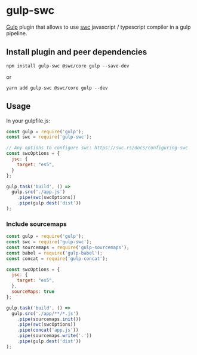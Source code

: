# gulp-swc

[Gulp](https://gulpjs.com/) plugin that allows to use [swc](https://swc.rs/) javascript / typescript compiler in a gulp pipeline.

## Install plugin and peer dependencies

```
npm install gulp-swc @swc/core gulp --save-dev
```
or
```
yarn add gulp-swc @swc/core gulp --dev
```

## Usage

In your gulpfile.js:

```javascript
const gulp = require('gulp');
const swc = require('gulp-swc');

// Any options to configure swc: https://swc.rs/docs/configuring-swc
const swcOptions = {
  jsc: {
    target: "es5",
  }
};

gulp.task('build', () =>
  gulp.src('./app.js')
    .pipe(swc(swcOptions))
    .pipe(gulp.dest('dist'))
);
```

### Include sourcemaps

```javascript
const gulp = require('gulp');
const swc = require('gulp-swc');
const sourcemaps = require('gulp-sourcemaps');
const babel = require('gulp-babel');
const concat = require('gulp-concat');

const swcOptions = {
  jsc: {
    target: "es5",
  },
  sourceMaps: true
};

gulp.task('build', () =>
  gulp.src('./app/**/*.js')
    .pipe(sourcemaps.init())
    .pipe(swc(swcOptions))
    .pipe(concat('app.js'))
    .pipe(sourcemaps.write('.'))
    .pipe(gulp.dest('dist'))
);
```
